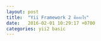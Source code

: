 ```yaml
---
layout: post
title:  "Yii Framework 2 คืออะไร"
date:   2016-02-01 10:29:17 +0700
categories: yii2 basic
---
```

